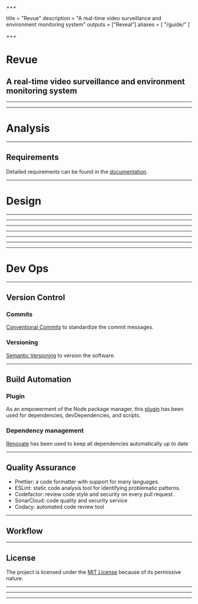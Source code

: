 +++

title = "Revue"
description = "A real-time video surveillance and environment monitoring system"
outputs = ["Reveal"]
aliases = [
    "/guide/"
]

+++

# Revue

## A real-time video surveillance and environment monitoring system

---

<!-- write-here "shared-slides/introduction.md" -->
<!-- end-write -->

---

# Analysis

---

## Requirements

Detailed requirements can be found in the [documentation](https://revue-org.github.io/revue/docs/report/analysis/business-requirements).


---

# Design

---

<!-- write-here "shared-slides/design/event_storming.md" -->
<!-- end-write -->

---

<!-- write-here "shared-slides/design/bounded_context.md" -->
<!-- end-write -->

---

<!-- write-here "shared-slides/design/context_map.md" -->
<!-- end-write -->

---

<!-- write-here "shared-slides/architecture/architecture.md" -->
<!-- end-write -->

---

<!-- write-here "shared-slides/architecture/microservices.md" -->
<!-- end-write -->

---

<!-- write-here "shared-slides/architecture/clean_architecture.md" -->
<!-- end-write -->

---

# Dev Ops

---

## Version Control

### Commits
[Conventional Commits](https://www.conventionalcommits.org/en/v1.0.0/) to standardize the commit messages.

### Versioning
[Semantic Versioning](https://semver.org/) to version the software.


---

## Build Automation

### Plugin

As an empowerment of the Node package manager, this [plugin](https://github.com/kelvindev15/npm-gradle-plugin) has been used for dependencies, devDependencies, and scripts.

### Dependency management

[Renovate](https://docs.renovatebot.com/) has been used to keep all dependencies automatically up to date

---

## Quality Assurance

- Prettier: a code formatter with support for many languages.
- ESLint: static code analysis tool for identifying problematic patterns.
- Codefactor: review code style and security on every pull request.
- SonarCloud: code quality and security service
- Codacy: automated code review tool

--- 

## Workflow


---

## License

The project is licensed under the [MIT License](https://mit-license.org/) because of its permissive nature.

---

<!-- write-here "shared-slides/deployment/deployment.md" -->
<!-- end-write -->

---

<!-- write-here "shared-slides/deployment/kubernetes.md" -->
<!-- end-write -->

---

<!-- write-here "shared-slides/deployment/cluster_overview.md" -->
<!-- end-write -->

